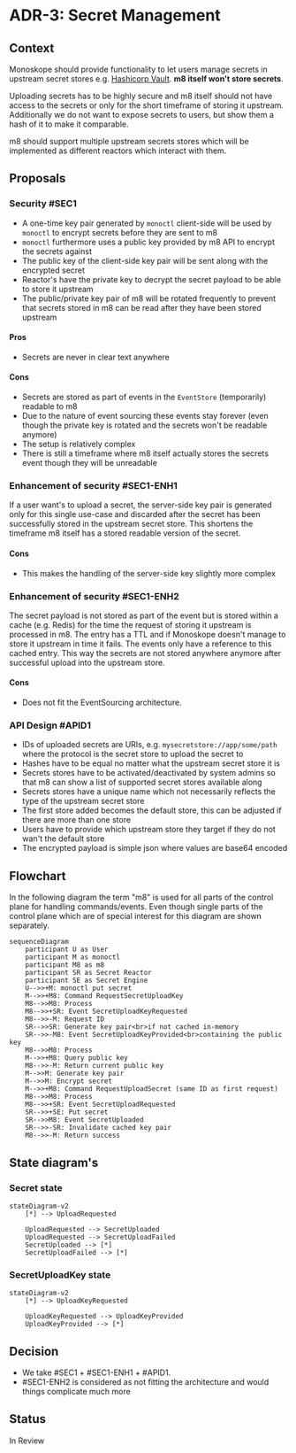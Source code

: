 # ADR-3: Secret Management

## Context

Monoskope should provide functionality to let users manage secrets in upstream secret stores e.g. [Hashicorp Vault](https://www.vaultproject.io/).
**m8 itself won't store secrets**.

Uploading secrets has to be highly secure and m8 itself should not have access to the secrets or only for the short timeframe of storing it upstream.
Additionally we do not want to expose secrets to users, but show them a hash of it to make it comparable.

m8 should support multiple upstream secrets stores which will be implemented as different reactors which interact with them.

## Proposals

### Security #SEC1

* A one-time key pair generated by `monoctl` client-side will be used by `monoctl` to encrypt secrets before they are sent to m8
* `monoctl` furthermore uses a public key provided by m8 API to encrypt the secrets against
* The public key of the client-side key pair will be sent along with the encrypted secret
* Reactor's have the private key to decrypt the secret payload to be able to store it upstream
* The public/private key pair of m8 will be rotated frequently to prevent that secrets stored in m8 can be read after they have been stored upstream

#### Pros

* Secrets are never in clear text anywhere

#### Cons

* Secrets are stored as part of events in the `EventStore` (temporarily) readable to m8
* Due to the nature of event sourcing these events stay forever (even though the private key is rotated and the secrets won't be readable anymore)
* The setup is relatively complex
* There is still a timeframe where m8 itself actually stores the secrets event though they will be unreadable

### Enhancement of security #SEC1-ENH1

If a user want's to upload a secret, the server-side key pair is generated only for this single use-case and discarded after the secret has been successfully stored in the upstream secret store.
This shortens the timeframe m8 itself has a stored readable version of the secret.

#### Cons

* This makes the handling of the server-side key slightly more complex

### Enhancement of security #SEC1-ENH2

The secret payload is not stored as part of the event but is stored within a cache (e.g. Redis) for the time the request of storing it upstream is processed in m8.
The entry has a TTL and if Monoskope doesn't manage to store it upstream in time it fails.
The events only have a reference to this cached entry.
This way the secrets are not stored anywhere anymore after successful upload into the upstream store.

#### Cons

* Does not fit the EventSourcing architecture.

### API Design #APID1

* IDs of uploaded secrets are URIs, e.g. `mysecretstore://app/some/path` where the protocol is the secret store to upload the secret to
* Hashes have to be equal no matter what the upstream secret store it is
* Secrets stores have to be activated/deactivated by system admins so that m8 can show a list of supported secret stores available along
* Secrets stores have a unique name which not necessarily reflects the type of the upstream secret store
* The first store added becomes the default store, this can be adjusted if there are more than one store
* Users have to provide which upstream store they target if they do not wan't the default store
* The encrypted payload is simple json where values are base64 encoded

## Flowchart

In the following diagram the term "m8" is used for all parts of the control plane for handling commands/events.
Even though single parts of the control plane which are of special interest for this diagram are shown separately.

```mermaid
sequenceDiagram
    participant U as User
    participant M as monoctl
    participant M8 as m8
    participant SR as Secret Reactor
    participant SE as Secret Engine
    U-->>+M: monoctl put secret
    M-->>+M8: Command RequestSecretUploadKey
    M8-->>M8: Process
    M8-->>+SR: Event SecretUploadKeyRequested
    M8-->>-M: Request ID
    SR-->>SR: Generate key pair<br>if not cached in-memory
    SR-->>-M8: Event SecretUploadKeyProvided<br>containing the public key
    M8-->>M8: Process
    M-->>+M8: Query public key
    M8-->>-M: Return current public key
    M-->>M: Generate key pair
    M-->>M: Encrypt secret
    M-->>+M8: Command RequestUploadSecret (same ID as first request)
    M8-->>M8: Process
    M8-->>+SR: Event SecretUploadRequested
    SR-->>+SE: Put secret
    SR-->>M8: Event SecretUploaded
    SR-->>-SR: Invalidate cached key pair
    M8-->>-M: Return success
```

## State diagram's

### Secret state

```mermaid
stateDiagram-v2
    [*] --> UploadRequested
    
    UploadRequested --> SecretUploaded
    UploadRequested --> SecretUploadFailed
    SecretUploaded --> [*]
    SecretUploadFailed --> [*]
```

### SecretUploadKey state

```mermaid
stateDiagram-v2
    [*] --> UploadKeyRequested
    
    UploadKeyRequested --> UploadKeyProvided
    UploadKeyProvided --> [*]
```

## Decision

* We take #SEC1 + #SEC1-ENH1 + #APID1.
* #SEC1-ENH2 is considered as not fitting the architecture and would things complicate much more

## Status

In Review
